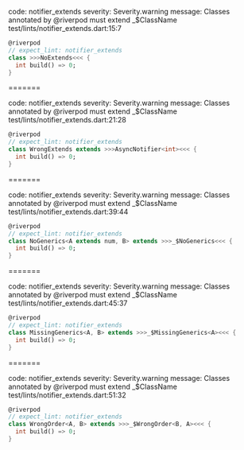 code: notifier_extends
severity: Severity.warning
message: Classes annotated by @riverpod must extend _$ClassName
test/lints/notifier_extends.dart:15:7

```dart
@riverpod
// expect_lint: notifier_extends
class >>>NoExtends<<< {
  int build() => 0;
}
```

=======

code: notifier_extends
severity: Severity.warning
message: Classes annotated by @riverpod must extend _$ClassName
test/lints/notifier_extends.dart:21:28

```dart
@riverpod
// expect_lint: notifier_extends
class WrongExtends extends >>>AsyncNotifier<int><<< {
  int build() => 0;
}
```

=======

code: notifier_extends
severity: Severity.warning
message: Classes annotated by @riverpod must extend _$ClassName
test/lints/notifier_extends.dart:39:44

```dart
@riverpod
// expect_lint: notifier_extends
class NoGenerics<A extends num, B> extends >>>_$NoGenerics<<< {
  int build() => 0;
}
```

=======

code: notifier_extends
severity: Severity.warning
message: Classes annotated by @riverpod must extend _$ClassName
test/lints/notifier_extends.dart:45:37

```dart
@riverpod
// expect_lint: notifier_extends
class MissingGenerics<A, B> extends >>>_$MissingGenerics<A><<< {
  int build() => 0;
}
```

=======

code: notifier_extends
severity: Severity.warning
message: Classes annotated by @riverpod must extend _$ClassName
test/lints/notifier_extends.dart:51:32

```dart
@riverpod
// expect_lint: notifier_extends
class WrongOrder<A, B> extends >>>_$WrongOrder<B, A><<< {
  int build() => 0;
}
```

